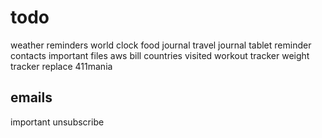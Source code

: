 # todo

weather
reminders
world clock
food journal
travel journal
tablet reminder
contacts
important files
aws bill
countries visited
workout tracker
weight tracker
replace 411mania

## emails

important
unsubscribe
